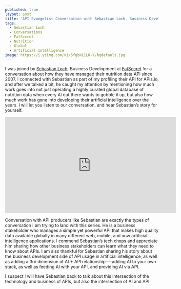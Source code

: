 ```yaml
---
published: true
layout: post
title: 'API Evangelist Conversation with Sebastian Loch, Business Development at FatSecret'
tags:
  - Sebastian Loch
  - Conversations
  - FatSecret
  - Nutrition
  - Global
  - Artificial Intelligence
image: https://i.ytimg.com/vi/5fgbN1ELR-Y/hqdefault.jpg
---
```

I was joined by [Sebastian Loch](https://www.linkedin.com/in/sloch/), Business Development at [FatSecret](https://www.fatsecret.com/) for a conversation about how they have managed their nutrition data API since 2007. I connected with Sebastian as part of my profiling their API for APis.io, and after we talked a bit, he caught my attention by mentioning how much work goes into not just operating a highly curated global database of nutrition data when every AI out there wants to gobble it up, but also how much work has gone into developing their artificial intelligence over the years. I will let you listen to our conversation, and hear Sebastian’s story for yourself.

<center><iframe width="560" height="315" src="https://www.youtube.com/embed/5fgbN1ELR-Y?si=UeOHSrbMDkHjgtZ3" title="YouTube video player" frameborder="0" allow="accelerometer; autoplay; clipboard-write; encrypted-media; gyroscope; picture-in-picture; web-share" referrerpolicy="strict-origin-when-cross-origin" allowfullscreen></iframe></center>

Conversation with API producers like Sebastian are exactly the types of conversation I am trying to land with this series. He is a business stakeholder who manages a simple yet powerful API that makes high quality data available globally in many different web, mobile, and now artificial intelligence applications. I commend Sebastian’s tech chops and appreciate him sharing how other business stakeholders can learn what they need to know about APIs. I am also thankful for Sebastian sharing his story about the business development side of API usage in artificial intelligence, as well as adding a 3rd dimension of AI + API relationship—-adding AI to your own stack, as well as feeding AI with your API, and providing AI via API. 

I suspect I will have Sebastian back to talk about this intersection of the technology and business of APIs, but also the intersection of AI and API.